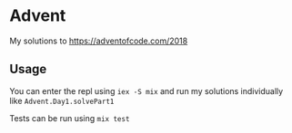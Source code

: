 # Advent

My solutions to https://adventofcode.com/2018

## Usage
You can enter the repl using `iex -S mix` and run my solutions individually like `Advent.Day1.solvePart1`

Tests can be run using `mix test`
